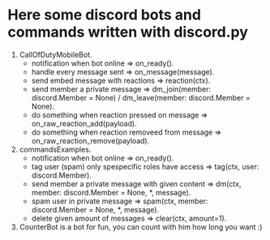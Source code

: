 # Here some discord bots and commands written with discord.py

1. CallOfDutyMobileBot.
    - notification when bot online => on_ready().
    - handle every message sent => on_message(message).
    - send embed message with reactions => reaction(ctx).
    - send member a private message => dm_join(member: discord.Member = None) / dm_leave(member: discord.Member = None).
    - do something when reaction pressed on message => on_raw_reaction_add(payload).
    - do something when reaction removeed from message => on_raw_reaction_remove(payload).
2. commandsExamples.
    - notification when bot online => on_ready().
    - tag user (spam) only spespecific roles have access => tag(ctx, user: discord.Member).
    - send member a private message with given content => dm(ctx, member: discord.Member = None, *, message).
    - spam user in private message => spam(ctx, member: discord.Member = None, *, message).
    - delete given amount of messages => clear(ctx, amount=1).
3. CounterBot is a bot for fun, you can count with him how long you want :)
